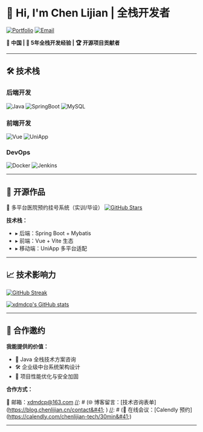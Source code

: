 # 👋 Hi, I'm Chen Lijian | 全栈开发者

[![Portfolio](https://img.shields.io/badge/📖_个人博客-FF5722?logo=vercel&labelColor=white)](https://blog.chenlijian.cn)
[![Email](https://img.shields.io/badge/📧_xdmdcp@163.com-EA4335?logo=gmail)](mailto:xdmdcp@163.com)

[//]: # ([![WeChat]&#40;https://img.shields.io/badge/💬_技术交流-07C160?logo=wechat&#41;]&#40;https://blog.chenlijian.cn/wechat-qrcode&#41;)

**📍 中国 | 🔧 5年全栈开发经验 | 🏆 开源项目贡献者**

---

## 🛠 技术栈

### **后端开发**
![Java](https://img.shields.io/badge/Java-Expert-007396?logo=openjdk)
![SpringBoot](https://img.shields.io/badge/Spring_Boot-3.0+-6DB33F?logo=spring)
![MySQL](https://img.shields.io/badge/MySQL-8.0-4479A1?logo=mysql)

### **前端开发**
![Vue](https://img.shields.io/badge/Vue-3.0-4FC08D?logo=vuedotjs)
![UniApp](https://img.shields.io/badge/UniApp-跨平台开发-2855F1?logo=appveyor)

### **DevOps**
![Docker](https://img.shields.io/badge/Docker-容器化-2496ED?logo=docker)
![Jenkins](https://img.shields.io/badge/Jenkins-CI/CD-D24939?logo=jenkins)

---

## 🚀 开源作品

🏥 多平台医院预约挂号系统（实训/毕设）
[![GitHub Stars](https://img.shields.io/github/stars/xdmdcp/hospital?label=Stars&style=social)](https://github.com/xdmdcp/hospital)

**技术栈：**  
- ▸ 后端：Spring Boot + Mybatis
- ▸ 前端：Vue + Vite 生态  
- ▸ 移动端：UniApp 多平台适配

---

## 📈 技术影响力

[![GitHub Streak](https://streak-stats.demolab.com?user=xdmdcp&theme=radical&border_radius=5)](https://github.com/xdmdcp)

[//]: # ([![Wakatime Stats]&#40;https://github-readme-stats.vercel.app/api/wakatime?username=xdmdcp&layout=compact&theme=radical&#41;]&#40;https://wakatime.com/@xdmdcp&#41;)

[![xdmdcp's GitHub stats](https://github-readme-stats.vercel.app/api?username=xdmdcp&show_icons=true&theme=radical)](https://github.com/xdmdcp)

---

## 🤝 合作邀约

**我能提供的价值：**
- 💼 Java 全栈技术方案咨询
- 🛠️ 企业级中台系统架构设计
- 🚀 项目性能优化与安全加固

**合作方式：**

📮 邮箱：[xdmdcp@163.com](mailto:xdmdcp@163.com)
[//]: # (🌐 博客留言：[技术咨询表单]&#40;https://blog.chenlijian.cn/contact&#41;  )
[//]: # (📅 在线会议：[Calendly 预约]&#40;https://calendly.com/chenlijian-tech/30min&#41;)

---

[//]: # ([![Visitor Count]&#40;https://komarev.com/ghpvc/?username=xdmdcp&label=Profile%20Views&color=blueviolet&#41;]&#40;https://github.com/xdmdcp&#41;)
[//]: # ([![Blog Latest Post]&#40;https://img.shields.io/badge/📚_最新技术文章-FF5722?logo=ghost&#41;]&#40;https://blog.chenlijian.cn/latest&#41;)